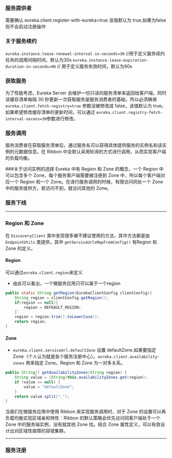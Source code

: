 ### 服务提供者
需要确认 eureka.client.register-with-eureka=true
该值默认为 true,如果为false 则不会启动注册操作

### 关于服务续约
`eureka.instance.lease-renewal-interval-in-seconds=30` //用于定义服务续约任务的调用间隔时间，默认为30s
`eureka.instance.lease-expiration-duration-in-seconds=90` // 用于定义服务失效时间，默认为90s

### 获取服务
为了性能考虑，Eureka Server 会维护一份只读的服务清单来返回给客户端，同时该缓存清单每隔 30 秒更新一次获取服务是服务消费者的基础，所以必须确保
`eureka.client.fetch-registry=true` 参数没被修改成 false，该值默认为 true。如果希望修改缓存清单的更新时间，可以通过
`eureka.client.registry-fetch-interval-secons=30`参数进行修改。

### 服务调用
服务消费者在获取服务清单后，通过服务名可以获得具体提供服务的实例名和该实例的元数据信息。在 Ribbon 中会默认采用轮询的方式进行调用，从而实现客户端
的负载均衡。

###关于访问实例的选择
Eureka 中有 Region 和 Zone 的概念，一个 Region 中可以包含多个 Zone，每个服务客户端需要被注册到 Zone 中，所以每个客户端对应一个 Region 和一个
Zone。在进行服务调用的时候，有限访问同处一个 Zone 中的服务提供方，若访问不到，就访问其他的 Zone。

### 服务下线

---
### Region 和 Zone
在 `DiscoveryClient` 类中发现很多被不建议使用的方法，其中方法都是由 `EndpointUtils` 类提供，其中 `getServiceUrlsMapFromConfig()`
有Region 和 Zone 的定义。
#### Region
可以通过`eureka.client.region`来定义
+ 由此可以看出，一个微服务应用只可以属于一个region
```java
public static String getRegion(EurekaClientConfig clientConfig){
    String region = clientConfig.getRegion();
    if(region == null){
        region = DEFEAULT_REGION;
    }`
    region = region.trim().toLowerCase();
    return region;
}
```
#### Zone
+ `eureka.client.serviceUrl.defaultZone` 设置 defaultZone.如果要指定 Zone（个人认为就是各个服务注册中心）。`eureka.client.availability-zones`
用来指定 Zone。Region 和 Zone 为一对多关系。
```java
public String[] getAvailabilityZones(String region) {
    String value = (String)this.availabilityZones.get(region);
    if (value == null) {
        value = "defaultZone";
    }
    return value.split(",");
}
```
当我们在微服务应用中使用 Ribbon 来实现服务调用时，对于 Zone 的设置可以再负载均衡实现区域亲和特性：Ribbon 的默认策略会优先访问同客户端处于一个 Zone
中的服务端实例，没有就其他 Zone 找。结合 Zone 属性定义，可以有效设计出对区域性故障的容错集群。

---

### 服务注册
